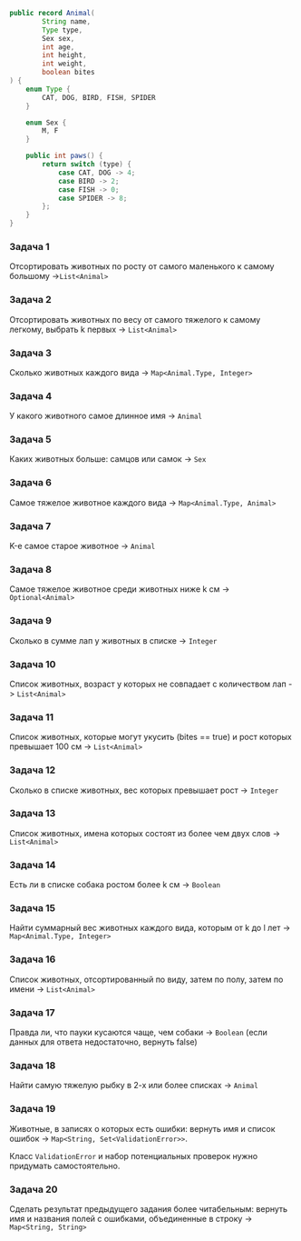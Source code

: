``` java
public record Animal(
        String name,
        Type type,
        Sex sex,
        int age,
        int height,
        int weight,
        boolean bites
) {
    enum Type {
        CAT, DOG, BIRD, FISH, SPIDER
    }

    enum Sex {
        M, F
    }

    public int paws() {
        return switch (type) {
            case CAT, DOG -> 4;
            case BIRD -> 2;
            case FISH -> 0;
            case SPIDER -> 8;
        };
    }
}
```

### Задача 1
Отсортировать животных по росту от самого маленького к самому большому ->`List<Animal>`

### Задача 2
Отсортировать животных по весу от самого тяжелого к самому легкому, выбрать k первых -> `List<Animal>`

### Задача 3
Сколько животных каждого вида -> `Map<Animal.Type, Integer>`

### Задача 4
У какого животного самое длинное имя -> `Animal`

### Задача 5
Каких животных больше: самцов или самок -> `Sex`

### Задача 6
Самое тяжелое животное каждого вида -> `Map<Animal.Type, Animal>`

### Задача 7
K-е самое старое животное -> `Animal`

### Задача 8
Самое тяжелое животное среди животных ниже k см -> `Optional<Animal>`

### Задача 9
Сколько в сумме лап у животных в списке -> `Integer`

### Задача 10
Список животных, возраст у которых не совпадает с количеством лап -> `List<Animal>`

### Задача 11
Список животных, которые могут укусить (bites == true) и рост которых превышает 100 см -> `List<Animal>`

### Задача 12
Сколько в списке животных, вес которых превышает рост -> `Integer`

### Задача 13
Список животных, имена которых состоят из более чем двух слов -> `List<Animal>`

### Задача 14
Есть ли в списке собака ростом более k см -> `Boolean`

### Задача 15
Найти суммарный вес животных каждого вида, которым от k до l лет -> `Map<Animal.Type, Integer>`

### Задача 16
Список животных, отсортированный по виду, затем по полу, затем по имени -> `List<Animal>`

### Задача 17
Правда ли, что пауки кусаются чаще, чем собаки -> `Boolean` (если данных для ответа недостаточно, вернуть false)

### Задача 18
Найти самую тяжелую рыбку в 2-х или более списках -> `Animal`

### Задача 19
Животные, в записях о которых есть ошибки: вернуть имя и список ошибок -> `Map<String, Set<ValidationError>>`.

Класс `ValidationError` и набор потенциальных проверок нужно придумать самостоятельно.

### Задача 20
Сделать результат предыдущего задания более читабельным: вернуть имя и названия полей с ошибками, объединенные в строку -> `Map<String, String>`
